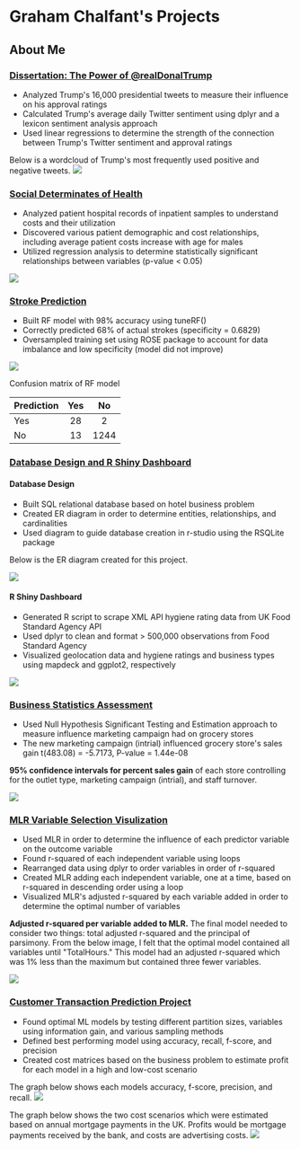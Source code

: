 # Graham Chalfant's Projects

## About Me


### [Dissertation: The Power of @realDonalTrump](https://github.com/GrahamChalfant/Dissertation_Power_Of_realDonalTrump)

- Analyzed Trump's 16,000 presidential tweets to measure their influence on his approval ratings
- Calculated Trump's average daily Twitter sentiment using dplyr and a lexicon sentiment analysis approach 
- Used linear regressions to determine the strength of the connection between Trump's Twitter sentiment and approval ratings 

Below is a wordcloud of Trump's most frequently used positive and negative tweets. 
![](/images/wordcloud_trump_twitter_sentiment.png)

### [Social Determinates of Health](https://github.com/GrahamChalfant/Social_Determinants_Of_Health)

- Analyzed patient hospital records of inpatient samples to understand costs and their utilization 
- Discovered various patient demographic and cost relationships, including average patient costs increase with age for males  
- Utilized regression analysis to determine statistically significant relationships between variables (p-value < 0.05)

![](/images/average_cost_by_gender_and_age_group.png)


### [Stroke Prediction](https://github.com/GrahamChalfant/Stroke_Prediction)

- Built RF model with 98% accuracy using tuneRF() 
- Correctly predicted 68% of actual strokes (specificity = 0.6829)
- Oversampled training set using ROSE package to account for data imbalance and low specificity (model did not improve)

![](/images/stoke_by_age_and_gender.png)

Confusion matrix of RF model

| Prediction  | Yes         | No          | 
| ----------- | :---------: | :---------: | 
| Yes         | 28          |  2          | 
| No          | 13          |  1244       | 


### [Database Design and R Shiny Dashboard](https://github.com/GrahamChalfant/Data_Management_Project)

#### Database Design

- Built SQL relational database based on hotel business problem 
- Created ER diagram in order to determine entities, relationships, and cardinalities 
- Used diagram to guide database creation in r-studio using the RSQLite package 

Below is the ER diagram created for this project. 

![](/images/ER_diagram.png)

#### R Shiny Dashboard

- Generated R script to scrape XML API hygiene rating data from UK Food Standard Agency API
- Used dplyr to clean and format > 500,000 observations from Food Standard Agency  
- Visualized geolocation data and hygiene ratings and business types using mapdeck and ggplot2, respectively

![](/images/shiny_dash_final.png)

### [Business Statistics Assessment](https://github.com/GrahamChalfant/Business_Statistics)

- Used Null Hypothesis Significant Testing and Estimation approach to measure influence marketing campaign had on grocery stores  
- The new marketing campaign (intrial) influenced grocery store's sales gain t(483.08) = -5.7173, P-value = 1.44e-08  

**95% confidence intervals for percent sales gain** of each store controlling for the outlet type, marketing campaign (intrial), and staff turnover.

![](/images/percent%20sales%20gain%20controlling%20for%20outlettype%20and%20staff%20turnover.png)

 
### [MLR Variable Selection Visulization](https://github.com/GrahamChalfant/Advanced_Data_Analysis_Project)

- Used MLR in order to determine the influence of each predictor variable on the outcome variable
- Found r-squared of each independent variable using loops
- Rearranged data using dplyr to order variables in order of r-squared
- Created MLR adding each independent variable, one at a time, based on r-squared in descending order using a loop
- Visualized MLR's adjusted r-squared by each variable added in order to determine the optimal number of variables 

**Adjusted r-squared per variable added to MLR.** The final model needed to consider two things: total adjusted r-squared and the principal of parsimony. From the below image, I felt that the optimal model contained all variables until "TotalHours." This model had an adjusted r-squared which was 1% less than the maximum but contained three fewer variables. 

![](/images/multiple_lm_rsquared.png)

 
 
### [Customer Transaction Prediction Project](https://github.com/GrahamChalfant/Customer_Transaction_Prediction_Project)

- Found optimal ML models by testing different partition sizes, variables using information gain, and various sampling methods
- Defined best performing model using accuracy, recall, f-score, and precision
- Created cost matrices based on the business problem to estimate profit for each model in a high and low-cost scenario 

The graph below shows each models accuracy, f-score, precision, and recall. 
![](/images/AIP_Model_Comparison.png)

The graph below shows the two cost scenarios which were estimated based on annual mortgage payments in the UK. Profits would be mortgage payments received by the bank, and costs are advertising costs. 
![](/images/AIP_Confusion_Matrix_Costs.png)

